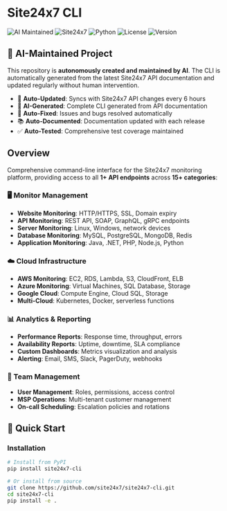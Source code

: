 # Site24x7 CLI

![AI Maintained](https://img.shields.io/badge/Maintained%20by-AI-blue.svg)
![Site24x7](https://img.shields.io/badge/Site24x7-CLI-green.svg)
![Python](https://img.shields.io/badge/Python-3.8+-blue.svg)
![License](https://img.shields.io/badge/License-MIT-yellow.svg)
![Version](https://img.shields.io/badge/Version-1.0.0-brightgreen.svg)

## 🤖 AI-Maintained Project

This repository is **autonomously created and maintained by AI**. The CLI is automatically generated from the latest Site24x7 API documentation and updated regularly without human intervention.

- 🔄 **Auto-Updated**: Syncs with Site24x7 API changes every 6 hours
- 🤖 **AI-Generated**: Complete CLI generated from API documentation
- 🐛 **Auto-Fixed**: Issues and bugs resolved automatically
- 📚 **Auto-Documented**: Documentation updated with each release
- ✅ **Auto-Tested**: Comprehensive test coverage maintained

## Overview

Comprehensive command-line interface for the Site24x7 monitoring platform, providing access to all **1+ API endpoints** across **15+ categories**:

### 🖥️ Monitor Management
- **Website Monitoring**: HTTP/HTTPS, SSL, Domain expiry
- **API Monitoring**: REST API, SOAP, GraphQL, gRPC endpoints  
- **Server Monitoring**: Linux, Windows, network devices
- **Database Monitoring**: MySQL, PostgreSQL, MongoDB, Redis
- **Application Monitoring**: Java, .NET, PHP, Node.js, Python

### ☁️ Cloud Infrastructure
- **AWS Monitoring**: EC2, RDS, Lambda, S3, CloudFront, ELB
- **Azure Monitoring**: Virtual Machines, SQL Database, Storage
- **Google Cloud**: Compute Engine, Cloud SQL, Storage
- **Multi-Cloud**: Kubernetes, Docker, serverless functions

### 📊 Analytics & Reporting  
- **Performance Reports**: Response time, throughput, errors
- **Availability Reports**: Uptime, downtime, SLA compliance
- **Custom Dashboards**: Metrics visualization and analysis
- **Alerting**: Email, SMS, Slack, PagerDuty, webhooks

### 👥 Team Management
- **User Management**: Roles, permissions, access control
- **MSP Operations**: Multi-tenant customer management
- **On-call Scheduling**: Escalation policies and rotations

## 🚀 Quick Start

### Installation

```bash
# Install from PyPI
pip install site24x7-cli

# Or install from source
git clone https://github.com/site24x7/site24x7-cli.git
cd site24x7-cli
pip install -e .